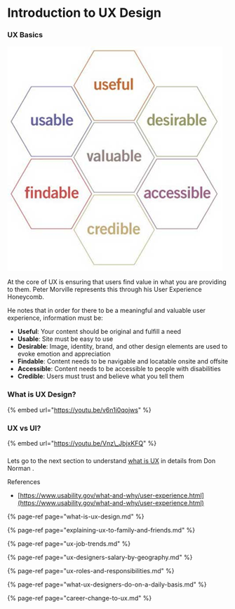 # Introduction to UX Design

### UX Basics

![User Experience Honeycomb](../.gitbook/assets/image%20%2813%29.png)

At the core of UX is ensuring that users find value in what you are providing to them.  Peter Morville represents this through his User Experience Honeycomb.

He notes that in order for there to be a meaningful and valuable user experience, information must be:

* **Useful**: Your content should be original and fulfill a need
* **Usable**: Site must be easy to use
* **Desirable**: Image, identity, brand, and other design elements are used to evoke emotion and appreciation
* **Findable**: Content needs to be navigable and locatable onsite and offsite
* **Accessible**: Content needs to be accessible to people with disabilities
* **Credible**: Users must trust and believe what you tell them

### What is UX Design?

{% embed url="https://youtu.be/v6n1i0qojws" %}

### 

### UX vs UI?

{% embed url="https://youtu.be/Vnz\_JbjxKFQ" %}



### 



Lets go to the next section to understand [what is UX](what-is-ux-design.md) in details from Don Norman .



References

* [https://www.usability.gov/what-and-why/user-experience.html](https://www.usability.gov/what-and-why/user-experience.html)

{% page-ref page="what-is-ux-design.md" %}

{% page-ref page="explaining-ux-to-family-and-friends.md" %}

{% page-ref page="ux-job-trends.md" %}

{% page-ref page="ux-designers-salary-by-geography.md" %}

{% page-ref page="ux-roles-and-responsibilities.md" %}

{% page-ref page="what-ux-designers-do-on-a-daily-basis.md" %}

{% page-ref page="career-change-to-ux.md" %}



